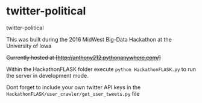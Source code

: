 # twitter-political
twitter-political

This was built during the 2016 MidWest Big-Data Hackathon at the University of Iowa

~~Currently hosted at [http://anthony212.pythonanywhere.com/]~~

Within the HackathonFLASK folder execute ```python HackathonFLASK.py``` to run the server in development mode.

Dont forget to include your own twitter API keys in the ```HackathonFLASK/user_crawler/get_user_tweets.py``` file

